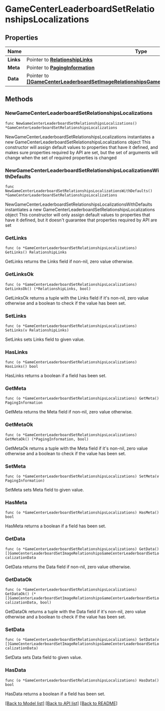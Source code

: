 # GameCenterLeaderboardSetRelationshipsLocalizations

## Properties

Name | Type | Description | Notes
------------ | ------------- | ------------- | -------------
**Links** | Pointer to [**RelationshipLinks**](RelationshipLinks.md) |  | [optional] 
**Meta** | Pointer to [**PagingInformation**](PagingInformation.md) |  | [optional] 
**Data** | Pointer to [**[]GameCenterLeaderboardSetImageRelationshipsGameCenterLeaderboardSetLocalizationData**](GameCenterLeaderboardSetImageRelationshipsGameCenterLeaderboardSetLocalizationData.md) |  | [optional] 

## Methods

### NewGameCenterLeaderboardSetRelationshipsLocalizations

`func NewGameCenterLeaderboardSetRelationshipsLocalizations() *GameCenterLeaderboardSetRelationshipsLocalizations`

NewGameCenterLeaderboardSetRelationshipsLocalizations instantiates a new GameCenterLeaderboardSetRelationshipsLocalizations object
This constructor will assign default values to properties that have it defined,
and makes sure properties required by API are set, but the set of arguments
will change when the set of required properties is changed

### NewGameCenterLeaderboardSetRelationshipsLocalizationsWithDefaults

`func NewGameCenterLeaderboardSetRelationshipsLocalizationsWithDefaults() *GameCenterLeaderboardSetRelationshipsLocalizations`

NewGameCenterLeaderboardSetRelationshipsLocalizationsWithDefaults instantiates a new GameCenterLeaderboardSetRelationshipsLocalizations object
This constructor will only assign default values to properties that have it defined,
but it doesn't guarantee that properties required by API are set

### GetLinks

`func (o *GameCenterLeaderboardSetRelationshipsLocalizations) GetLinks() RelationshipLinks`

GetLinks returns the Links field if non-nil, zero value otherwise.

### GetLinksOk

`func (o *GameCenterLeaderboardSetRelationshipsLocalizations) GetLinksOk() (*RelationshipLinks, bool)`

GetLinksOk returns a tuple with the Links field if it's non-nil, zero value otherwise
and a boolean to check if the value has been set.

### SetLinks

`func (o *GameCenterLeaderboardSetRelationshipsLocalizations) SetLinks(v RelationshipLinks)`

SetLinks sets Links field to given value.

### HasLinks

`func (o *GameCenterLeaderboardSetRelationshipsLocalizations) HasLinks() bool`

HasLinks returns a boolean if a field has been set.

### GetMeta

`func (o *GameCenterLeaderboardSetRelationshipsLocalizations) GetMeta() PagingInformation`

GetMeta returns the Meta field if non-nil, zero value otherwise.

### GetMetaOk

`func (o *GameCenterLeaderboardSetRelationshipsLocalizations) GetMetaOk() (*PagingInformation, bool)`

GetMetaOk returns a tuple with the Meta field if it's non-nil, zero value otherwise
and a boolean to check if the value has been set.

### SetMeta

`func (o *GameCenterLeaderboardSetRelationshipsLocalizations) SetMeta(v PagingInformation)`

SetMeta sets Meta field to given value.

### HasMeta

`func (o *GameCenterLeaderboardSetRelationshipsLocalizations) HasMeta() bool`

HasMeta returns a boolean if a field has been set.

### GetData

`func (o *GameCenterLeaderboardSetRelationshipsLocalizations) GetData() []GameCenterLeaderboardSetImageRelationshipsGameCenterLeaderboardSetLocalizationData`

GetData returns the Data field if non-nil, zero value otherwise.

### GetDataOk

`func (o *GameCenterLeaderboardSetRelationshipsLocalizations) GetDataOk() (*[]GameCenterLeaderboardSetImageRelationshipsGameCenterLeaderboardSetLocalizationData, bool)`

GetDataOk returns a tuple with the Data field if it's non-nil, zero value otherwise
and a boolean to check if the value has been set.

### SetData

`func (o *GameCenterLeaderboardSetRelationshipsLocalizations) SetData(v []GameCenterLeaderboardSetImageRelationshipsGameCenterLeaderboardSetLocalizationData)`

SetData sets Data field to given value.

### HasData

`func (o *GameCenterLeaderboardSetRelationshipsLocalizations) HasData() bool`

HasData returns a boolean if a field has been set.


[[Back to Model list]](../README.md#documentation-for-models) [[Back to API list]](../README.md#documentation-for-api-endpoints) [[Back to README]](../README.md)



